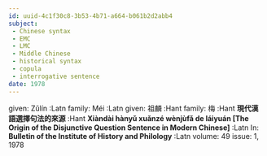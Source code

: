 ```yaml
---
id: uuid-4c1f30c8-3b53-4b71-a664-b061b2d2abb4
subject: 
 - Chinese syntax
 - EMC
 - LMC
 - Middle Chinese
 - historical syntax
 - copula
 - interrogative sentence
date: 1978
---
```


given: Zǔlín :Latn
family: Méi :Latn
given: 祖麟 :Hant
family: 梅 :Hant
**現代漢語選擇句法的來源** :Hant
**Xiàndài hànyǔ xuǎnzé wènjùfǎ de láiyuán [The Origin of the Disjunctive Question Sentence in Modern Chinese]** :Latn
In: 
**Bulletin of the Institute of History and Philology** :Latn
volume: 49
issue: 1, 1978